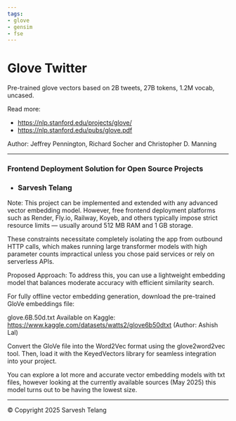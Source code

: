 ```yaml
---
tags:
- glove
- gensim
- fse
---
```

# Glove Twitter 

Pre-trained glove vectors based on 2B tweets, 27B tokens, 1.2M vocab, uncased.

Read more:
* https://nlp.stanford.edu/projects/glove/
* https://nlp.stanford.edu/pubs/glove.pdf

Author: Jeffrey Pennington, Richard Socher and Christopher D. Manning

---
### Frontend Deployment Solution for Open Source Projects
- ### Sarvesh Telang

Note:
This project can be implemented and extended with any advanced vector embedding model. However, free frontend deployment platforms such as Render, Fly.io, Railway, Koyeb, and others typically impose strict resource limits — usually around 512 MB RAM and 1 GB storage.

These constraints necessitate completely isolating the app from outbound HTTP calls, which makes running large transformer models with high parameter counts impractical unless you chose paid services or rely on serverless APIs.

Proposed Approach:
To address this, you can use a lightweight embedding model that balances moderate accuracy with efficient similarity search.

For fully offline vector embedding generation, download the pre-trained GloVe embeddings file:

glove.6B.50d.txt
Available on Kaggle:
https://www.kaggle.com/datasets/watts2/glove6b50dtxt (Author: Ashish Lal)

Convert the GloVe file into the Word2Vec format using the glove2word2vec tool. Then, load it with the KeyedVectors library for seamless integration into your project.

You can explore a lot more and accurate vector embedding models with txt files, however looking at the currently available sources (May 2025) this model turns out to be having the lowest size.

---








© Copyright 2025 Sarvesh Telang


